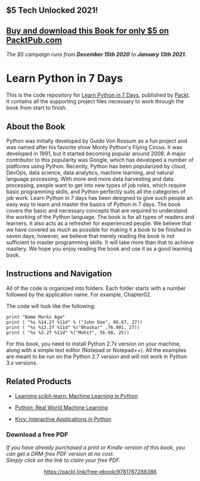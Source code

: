 


## $5 Tech Unlocked 2021!
[Buy and download this Book for only $5 on PacktPub.com](https://www.packtpub.com/product/learn-python-in-7-days/9781787288386)
-----
*The $5 campaign         runs from __December 15th 2020__ to __January 13th 2021.__*

# Learn Python in 7 Days
This is the code repository for [Learn Python in 7 Days](https://www.packtpub.com/application-development/learn-python-7-days?utm_source=github&utm_medium=repository&utm_campaign=9781787288386), published by [Packt](https://www.packtpub.com/?utm_source=github). It contains all the supporting project files necessary to work through the book from start to finish.
## About the Book
Python was initially developed by Guido Von Rossum as a fun project and was named after his favorite show Monty Python's Flying Circus. It was developed in 1991, but it started becoming popular around 2008. A major contributor to this popularity was Google, which has developed a number of platforms using Python. Recently, Python has been popularized by cloud, DevOps, data science, data analytics, machine learning, and natural language processing. With more and more data harvesting and data processing, people want to get into new types of job roles, which require basic programming skills, and Python perfectly suits all the categories of job work. Learn Python in 7 days has been designed to give such people an easy way to learn and master the basics of Python in 7 days. The book covers the basic and necessary concepts that are required to understand the working of the Python language. The book is for all types of readers and learners. It also acts as a refresher for experienced people. We believe that we have covered as much as possible for making it a book to be finished in seven days; however, we believe that merely reading the book is not sufficient to master programming skills. It will take more than that to achieve mastery. We hope you enjoy reading the book and use it as a good learning book.
## Instructions and Navigation
All of the code is organized into folders. Each folder starts with a number followed by the application name. For example, Chapter02.



The code will look like the following:
```
print "Name Marks Age" 
print ( "%s %14.2f %11d" % ("John Doe", 80.67, 27)) 
print ( "%s %12.2f %11d" %("Bhaskar" ,76.901, 27))
print ( "%s %3.2f %11d" %("Mohit", 56.98, 25)) 
```

For this book, you need to install Python 2.7x version on your machine, along with a simple text editor (Notepad or Notepad++). All the examples are meant to be run on the Python 2.7 version and will not work in Python 3.x versions.

## Related Products
* [Learning scikit-learn: Machine Learning in Python](https://www.packtpub.com/big-data-and-business-intelligence/learning-scikit-learn-machine-learning-python?utm_source=github&utm_medium=repository&utm_campaign=9781783281930)

* [Python: Real World Machine Learning](https://www.packtpub.com/big-data-and-business-intelligence/python-real-world-machine-learning?utm_source=github&utm_medium=repository&utm_campaign=9781787123212)

* [Kivy: Interactive Applications in Python](https://www.packtpub.com/application-development/kivy-interactive-applications-python?utm_source=github&utm_medium=repository&utm_campaign=9781783281596)

### Download a free PDF

 <i>If you have already purchased a print or Kindle version of this book, you can get a DRM-free PDF version at no cost.<br>Simply click on the link to claim your free PDF.</i>
<p align="center"> <a href="https://packt.link/free-ebook/9781787288386">https://packt.link/free-ebook/9781787288386 </a> </p>
